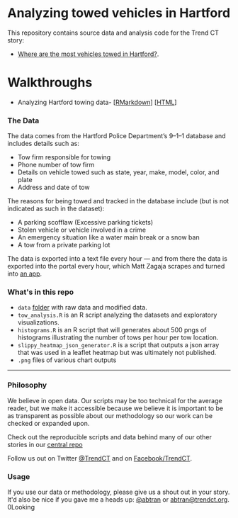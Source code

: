 
# Analyzing towed vehicles in Hartford

This repository contains source data and analysis code for the Trend CT story:

* [Where are the most vehicles towed in Hartford?](http://trendct.org/2016/09/07/where-to-avoid-tow-trucks-in-hartford/). 

# Walkthroughs

* Analyzing Hartford towing data- [[RMarkdown](https://github.com/trendct-data/blob/master/tow_hartford/index.Rmd)] [[HTML](http://trendct-data.github.io/tow-hartford/)]

### The Data

The data comes from the Hartford Police Department’s 9–1–1 database and includes details such as:

* Tow firm responsible for towing
* Phone number of tow firm
* Details on vehicle towed such as state, year, make, model, color, and plate
* Address and date of tow

The reasons for being towed and tracked in the database include (but is not indicated as such in the dataset):

* A parking scofflaw (Excessive parking tickets)
* Stolen vehicle or vehicle involved in a crime
* An emergency situation like a water main break or a snow ban
* A tow from a private parking lot

The data is exported into a text file every hour — and from there the data is exported into the portal every hour, which Matt Zagaja scrapes and turned into [an app](http://trendct.org/2015/04/23/towed-in-hartford-heres-how-open-data-can-send-you-a-text-message/
).

### What's in this repo

* `data` [folder]((https://github.com/trendct-data/tow_hartford/data)) with raw data and modified data.
* `tow_analysis.R` is an R script analyzing the datasets and exploratory visualizations.
* `histograms.R` is an R script that will generates about 500 pngs of histograms illustrating the number of tows per hour per tow location.
* `slippy_heatmap_json_generator.R` is a script that outputs a json array that was used in a leaflet heatmap but was ultimately not published. 
* `.png` files of various chart outputs

----

### Philosophy

We believe in open data. Our scripts may be too technical for the average reader, but we make it accessible because we believe it is important to be as transparent as possible about our methodology so our work can be checked or expanded upon. 

Check out the reproducible scripts and data behind many of our other stories in our [central repo](https://github.com/trendct-data)

Follow us out on Twitter [@TrendCT](http://www.trendct.org) and on [Facebook/TrendCT](https://www.facebook.com/trendct/).

### Usage

If you use our data or methodology, please give us a shout out in your story. It'd also be nice if you gave me a heads up: [@abtran](http://www.twitter.com/abtran) or abtran@trendct.org.
0Looking
